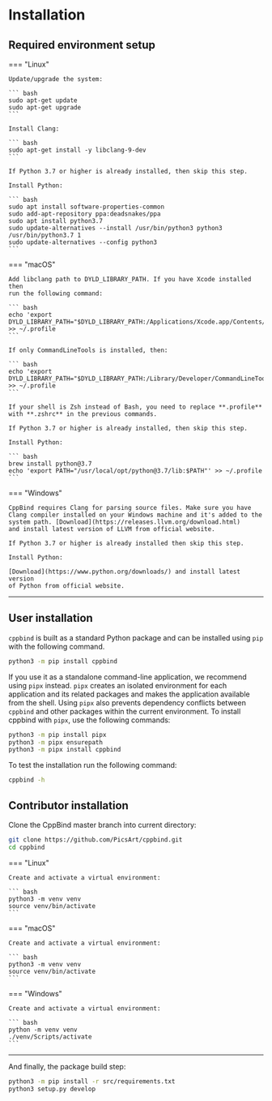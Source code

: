 # Installation

## Required environment setup

=== "Linux"

    Update/upgrade the system:

    ``` bash
    sudo apt-get update
    sudo apt-get upgrade
    ```

    Install Clang:

    ``` bash
    sudo apt-get install -y libclang-9-dev
    ```

    If Python 3.7 or higher is already installed, then skip this step.

    Install Python:

    ``` bash
    sudo apt install software-properties-common
    sudo add-apt-repository ppa:deadsnakes/ppa
    sudo apt install python3.7
    sudo update-alternatives --install /usr/bin/python3 python3 /usr/bin/python3.7 1
    sudo update-alternatives --config python3
    ```

=== "macOS"

    Add libclang path to DYLD_LIBRARY_PATH. If you have Xcode installed then
    run the following command:

    ``` bash
    echo 'export DYLD_LIBRARY_PATH="$DYLD_LIBRARY_PATH:/Applications/Xcode.app/Contents/Developer/Toolchains/XcodeDefault.xctoolchain/usr/lib;"' >> ~/.profile
    ```

    If only CommandLineTools is installed, then:

    ``` bash
    echo 'export DYLD_LIBRARY_PATH="$DYLD_LIBRARY_PATH:/Library/Developer/CommandLineTools/usr/lib;"' >> ~/.profile
    ```

    If your shell is Zsh instead of Bash, you need to replace **.profile**
    with **.zshrc** in the previous commands.

    If Python 3.7 or higher is already installed, then skip this step.

    Install Python:

    ``` bash
    brew install python@3.7
    echo 'export PATH="/usr/local/opt/python@3.7/lib:$PATH"' >> ~/.profile
    ```

=== "Windows"

    CppBind requires Clang for parsing source files. Make sure you have
    Clang compiler installed on your Windows machine and it's added to the
    system path. [Download](https://releases.llvm.org/download.html)
    and install latest version of LLVM from official website.

    If Python 3.7 or higher is already installed then skip this step.

    Install Python:

    [Download](https://www.python.org/downloads/) and install latest version
    of Python from official website.

----

## User installation

`cppbind` is built as a standard Python package and can be installed
using `pip` with the following command.

``` bash
python3 -m pip install cppbind
```

If you use it as a standalone command-line application, we recommend
using `pipx` instead. `pipx` creates an isolated environment for each
application and its related packages and makes the application available
from the shell. Using `pipx` also prevents dependency conflicts between
`cppbind` and other packages within the current environment. To install
cppbind with `pipx`, use the following commands:

``` bash
python3 -m pip install pipx
python3 -m pipx ensurepath
python3 -m pipx install cppbind
```

To test the installation run the following command:

``` bash
cppbind -h
```

## Contributor installation

Clone the CppBind master branch into current directory:

``` bash
git clone https://github.com/PicsArt/cppbind.git
cd cppbind
```

=== "Linux"

    Create and activate a virtual environment:

    ``` bash
    python3 -m venv venv
    source venv/bin/activate
    ```

=== "macOS"

    Create and activate a virtual environment:

    ``` bash
    python3 -m venv venv
    source venv/bin/activate
    ```

=== "Windows"

    Create and activate a virtual environment:

    ``` bash
    python -m venv venv
    ./venv/Scripts/activate
    ```
----

And finally, the package build step:

``` bash
python3 -m pip install -r src/requirements.txt
python3 setup.py develop
```
